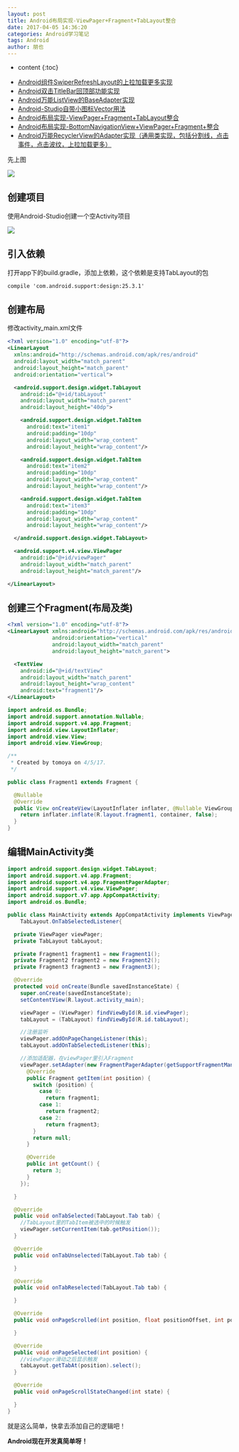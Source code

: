 ```yaml
---
layout: post
title: Android布局实现-ViewPager+Fragment+TabLayout整合
date: 2017-04-05 14:36:20
categories: Android学习笔记
tags: Android
author: 朋也
---
```


* content
{:toc}

- [Android组件SwiperRefreshLayout的上拉加载更多实现](https://atjiu.github.io/2017/03/31/android-swiperrefreshlayout-loadmore/)
- [Android双击TitleBar回顶部功能实现](https://atjiu.github.io/2017/03/31/android-doubleclick-backtotop/)
- [Android万能ListView的BaseAdapter实现](https://atjiu.github.io/2017/03/31/android-listview-adapter/)
- [Android-Studio自带小图标Vector用法](https://atjiu.github.io/2017/04/05/android-vector/)
- [Android布局实现-ViewPager+Fragment+TabLayout整合](https://atjiu.github.io/2017/04/05/android-viewpager-fragment-tablayout/)
- [Android布局实现-BottomNavigationView+ViewPager+Fragment+整合](https://atjiu.github.io/2017/04/05/android-bottomnavigationview-viewpager-fragment/)
- [Android万能RecyclerView的Adapter实现（通用类实现，包括分割线，点击事件，点击波纹，上拉加载更多）](https://atjiu.github.io/2017/04/10/android-recyclerview-adapter/)

先上图

![](/assets/viewpager-fragment-tablayout.gif)




## 创建项目

使用Android-Studio创建一个空Activity项目

![](/assets/QQ20170405-154548.png)

## 引入依赖

打开app下的build.gradle，添加上依赖，这个依赖是支持TabLayout的包

```
compile 'com.android.support:design:25.3.1'
```

## 创建布局

修改activity_main.xml文件

```xml
<?xml version="1.0" encoding="utf-8"?>
<LinearLayout
  xmlns:android="http://schemas.android.com/apk/res/android"
  android:layout_width="match_parent"
  android:layout_height="match_parent"
  android:orientation="vertical">

  <android.support.design.widget.TabLayout
    android:id="@+id/tabLayout"
    android:layout_width="match_parent"
    android:layout_height="40dp">

    <android.support.design.widget.TabItem
      android:text="item1"
      android:padding="10dp"
      android:layout_width="wrap_content"
      android:layout_height="wrap_content"/>

    <android.support.design.widget.TabItem
      android:text="item2"
      android:padding="10dp"
      android:layout_width="wrap_content"
      android:layout_height="wrap_content"/>

    <android.support.design.widget.TabItem
      android:text="item3"
      android:padding="10dp"
      android:layout_width="wrap_content"
      android:layout_height="wrap_content"/>

  </android.support.design.widget.TabLayout>

  <android.support.v4.view.ViewPager
    android:id="@+id/viewPager"
    android:layout_width="match_parent"
    android:layout_height="match_parent"/>

</LinearLayout>

```

## 创建三个Fragment(布局及类)

```xml
<?xml version="1.0" encoding="utf-8"?>
<LinearLayout xmlns:android="http://schemas.android.com/apk/res/android"
              android:orientation="vertical"
              android:layout_width="match_parent"
              android:layout_height="match_parent">

  <TextView
    android:id="@+id/textView"
    android:layout_width="match_parent"
    android:layout_height="wrap_content"
    android:text="fragment1"/>
</LinearLayout>
```

```java
import android.os.Bundle;
import android.support.annotation.Nullable;
import android.support.v4.app.Fragment;
import android.view.LayoutInflater;
import android.view.View;
import android.view.ViewGroup;

/**
 * Created by tomoya on 4/5/17.
 */

public class Fragment1 extends Fragment {

  @Nullable
  @Override
  public View onCreateView(LayoutInflater inflater, @Nullable ViewGroup container, @Nullable Bundle savedInstanceState) {
    return inflater.inflate(R.layout.fragment1, container, false);
  }
}
```

## 编辑MainActivity类

```java
import android.support.design.widget.TabLayout;
import android.support.v4.app.Fragment;
import android.support.v4.app.FragmentPagerAdapter;
import android.support.v4.view.ViewPager;
import android.support.v7.app.AppCompatActivity;
import android.os.Bundle;

public class MainActivity extends AppCompatActivity implements ViewPager.OnPageChangeListener,
    TabLayout.OnTabSelectedListener{

  private ViewPager viewPager;
  private TabLayout tabLayout;

  private Fragment1 fragment1 = new Fragment1();
  private Fragment2 fragment2 = new Fragment2();
  private Fragment3 fragment3 = new Fragment3();

  @Override
  protected void onCreate(Bundle savedInstanceState) {
    super.onCreate(savedInstanceState);
    setContentView(R.layout.activity_main);

    viewPager = (ViewPager) findViewById(R.id.viewPager);
    tabLayout = (TabLayout) findViewById(R.id.tabLayout);

    //注册监听
    viewPager.addOnPageChangeListener(this);
    tabLayout.addOnTabSelectedListener(this);

    //添加适配器，在viewPager里引入Fragment
    viewPager.setAdapter(new FragmentPagerAdapter(getSupportFragmentManager()) {
      @Override
      public Fragment getItem(int position) {
        switch (position) {
          case 0:
            return fragment1;
          case 1:
            return fragment2;
          case 2:
            return fragment3;
        }
        return null;
      }

      @Override
      public int getCount() {
        return 3;
      }
    });

  }

  @Override
  public void onTabSelected(TabLayout.Tab tab) {
    //TabLayout里的TabItem被选中的时候触发
    viewPager.setCurrentItem(tab.getPosition());
  }

  @Override
  public void onTabUnselected(TabLayout.Tab tab) {

  }

  @Override
  public void onTabReselected(TabLayout.Tab tab) {

  }

  @Override
  public void onPageScrolled(int position, float positionOffset, int positionOffsetPixels) {

  }

  @Override
  public void onPageSelected(int position) {
    //viewPager滑动之后显示触发
    tabLayout.getTabAt(position).select();
  }

  @Override
  public void onPageScrollStateChanged(int state) {

  }
}
```

就是这么简单，快拿去添加自己的逻辑吧！

**Android现在开发真简单呀！**
